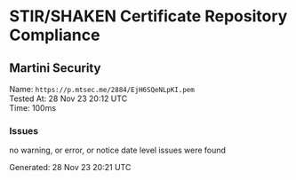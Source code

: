 # STIR/SHAKEN Certificate Repository Compliance

## Martini Security

Name: `https://p.mtsec.me/2884/EjH6SQeNLpKI.pem`\
Tested At: 28 Nov 23 20:12 UTC\
Time: 100ms

### Issues

no warning, or error, or notice date level issues were found

Generated: 28 Nov 23 20:21 UTC